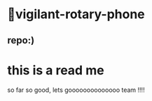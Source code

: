 # 👋vigilant-rotary-phone
## repo:)
# this is a read me 
so far so good, lets goooooooooooooo team !!!!
